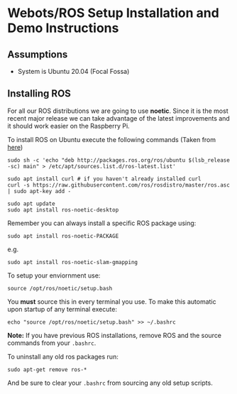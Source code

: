 # Webots/ROS Setup Installation and Demo Instructions

## Assumptions
- System is Ubuntu 20.04 (Focal Fossa)

## Installing ROS

For all our ROS distributions we are going to use **noetic**. Since it is the most recent major release we can take advantage of the latest improvements and it should work easier on the Raspberry Pi. 

To install ROS on Ubuntu execute the following commands (Taken from [here](http://wiki.ros.org/noetic/Installation/Ubuntu))

```
sudo sh -c 'echo "deb http://packages.ros.org/ros/ubuntu $(lsb_release -sc) main" > /etc/apt/sources.list.d/ros-latest.list'
```
```
sudo apt install curl # if you haven't already installed curl
curl -s https://raw.githubusercontent.com/ros/rosdistro/master/ros.asc | sudo apt-key add -
```
```
sudo apt update
sudo apt install ros-noetic-desktop
```

Remember you can always install a specific ROS package using:
```
sudo apt install ros-noetic-PACKAGE
```
e.g.
```
sudo apt install ros-noetic-slam-gmapping
```
To setup your enviornment use:
```
source /opt/ros/noetic/setup.bash
```
You **must** source this in every terminal you use. To make this automatic upon startup of any terminal execute:
```
echo "source /opt/ros/noetic/setup.bash" >> ~/.bashrc
```
**Note:** If you have previous ROS installations, remove ROS and the source commands from your `.bashrc`. 

To uninstall any old ros packages run:
```
sudo apt-get remove ros-*
```
And be sure to clear your `.bashrc` from sourcing any old setup scripts. 

